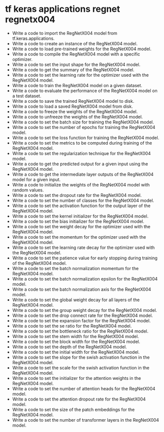 # tf keras applications regnet regnetx004

- Write a code to import the RegNetX004 model from tf.keras.applications.
- Write a code to create an instance of the RegNetX004 model.
- Write a code to load pre-trained weights for the RegNetX004 model.
- Write a code to compile the RegNetX004 model with a specific optimizer.
- Write a code to set the input shape for the RegNetX004 model.
- Write a code to get the summary of the RegNetX004 model.
- Write a code to set the learning rate for the optimizer used with the RegNetX004 model.
- Write a code to train the RegNetX004 model on a given dataset.
- Write a code to evaluate the performance of the RegNetX004 model on a test dataset.
- Write a code to save the trained RegNetX004 model to disk.
- Write a code to load a saved RegNetX004 model from disk.
- Write a code to freeze the weights of the RegNetX004 model.
- Write a code to unfreeze the weights of the RegNetX004 model.
- Write a code to set the batch size for training the RegNetX004 model.
- Write a code to set the number of epochs for training the RegNetX004 model.
- Write a code to set the loss function for training the RegNetX004 model.
- Write a code to set the metrics to be computed during training of the RegNetX004 model.
- Write a code to set the regularization technique for the RegNetX004 model.
- Write a code to get the predicted output for a given input using the RegNetX004 model.
- Write a code to get the intermediate layer outputs of the RegNetX004 model for a given input.
- Write a code to initialize the weights of the RegNetX004 model with random values.
- Write a code to set the dropout rate for the RegNetX004 model.
- Write a code to set the number of classes for the RegNetX004 model.
- Write a code to set the activation function for the output layer of the RegNetX004 model.
- Write a code to set the kernel initializer for the RegNetX004 model.
- Write a code to set the bias initializer for the RegNetX004 model.
- Write a code to set the weight decay for the optimizer used with the RegNetX004 model.
- Write a code to set the momentum for the optimizer used with the RegNetX004 model.
- Write a code to set the learning rate decay for the optimizer used with the RegNetX004 model.
- Write a code to set the patience value for early stopping during training of the RegNetX004 model.
- Write a code to set the batch normalization momentum for the RegNetX004 model.
- Write a code to set the batch normalization epsilon for the RegNetX004 model.
- Write a code to set the batch normalization axis for the RegNetX004 model.
- Write a code to set the global weight decay for all layers of the RegNetX004 model.
- Write a code to set the group weight decay for the RegNetX004 model.
- Write a code to set the drop connect rate for the RegNetX004 model.
- Write a code to set the expansion factor for the RegNetX004 model.
- Write a code to set the se ratio for the RegNetX004 model.
- Write a code to set the bottleneck ratio for the RegNetX004 model.
- Write a code to set the stem width for the RegNetX004 model.
- Write a code to set the block width for the RegNetX004 model.
- Write a code to set the depth of the RegNetX004 model.
- Write a code to set the initial width for the RegNetX004 model.
- Write a code to set the slope for the swish activation function in the RegNetX004 model.
- Write a code to set the scale for the swish activation function in the RegNetX004 model.
- Write a code to set the initializer for the attention weights in the RegNetX004 model.
- Write a code to set the number of attention heads for the RegNetX004 model.
- Write a code to set the attention dropout rate for the RegNetX004 model.
- Write a code to set the size of the patch embeddings for the RegNetX004 model.
- Write a code to set the number of transformer layers in the RegNetX004 model.